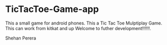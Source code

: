 # TicTacToe-Game-app

This a small game for android phones. This a Tic Tac Toe Mulptiplay Game. 
This can work from kitkat and up
Welcome to futher development!!!!!!.




Shehan Perera 
